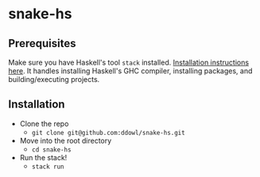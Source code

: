 # snake-hs

## Prerequisites

Make sure you have Haskell's tool `stack` installed. [Installation instructions here](https://docs.haskellstack.org/en/stable/README/#how-to-install). It handles installing Haskell's GHC compiler, installing packages, and building/executing projects.

## Installation

- Clone the repo
  - `git clone git@github.com:ddowl/snake-hs.git`
- Move into the root directory
  - `cd snake-hs`
- Run the stack!
  - `stack run`
